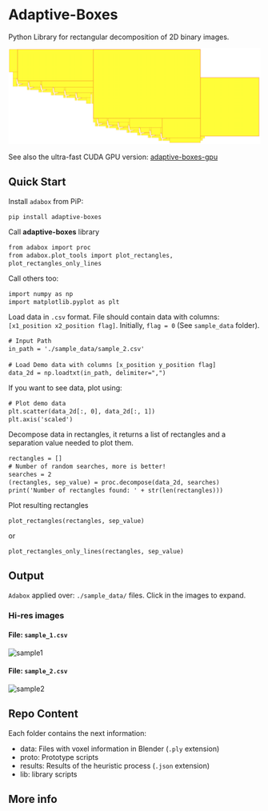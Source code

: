 # Adaptive-Boxes
Python Library for rectangular decomposition of 2D binary images.

<img src="./hires_images/intro_image.png" alt="sample1">

See also the ultra-fast CUDA GPU version: <a href="https://github.com/jnfran92/adaptive-boxes-gpu">adaptive-boxes-gpu</a>

## Quick Start

Install `adabox` from PiP:

    pip install adaptive-boxes
        

Call **adaptive-boxes** library

    from adabox import proc
    from adabox.plot_tools import plot_rectangles, plot_rectangles_only_lines

Call others too:

    import numpy as np
    import matplotlib.pyplot as plt
    
Load data in `.csv` format. File should contain data with columns: `[x1_position x2_position flag]`. 
Initially, `flag = 0` (See `sample_data` folder).

    
    # Input Path
    in_path = './sample_data/sample_2.csv'
    
    # Load Demo data with columns [x_position y_position flag]
    data_2d = np.loadtxt(in_path, delimiter=",")


If you want to see data, plot using:

    # Plot demo data
    plt.scatter(data_2d[:, 0], data_2d[:, 1])
    plt.axis('scaled')    
 
Decompose data in rectangles, it returns a list of rectangles and a separation value needed to plot them.

    rectangles = []
    # Number of random searches, more is better!
    searches = 2        
    (rectangles, sep_value) = proc.decompose(data_2d, searches)
    print('Number of rectangles found: ' + str(len(rectangles)))   
   

Plot resulting rectangles

    plot_rectangles(rectangles, sep_value)

or 

    plot_rectangles_only_lines(rectangles, sep_value) 


## Output

`Adabox` applied over: `./sample_data/` files. Click in the images to expand.

### Hi-res images

#### File: `sample_1.csv`

<img src="./hires_images/sample_1.jpg" alt="sample1">

#### File: `sample_2.csv`

<img src="./hires_images/sample_2.jpg" alt="sample2">

## Repo Content

Each folder contains the next information:

- data: Files with voxel information in Blender (`.ply` extension)
- proto: Prototype scripts
- results: Results of the heuristic process (`.json` extension)
- lib: library scripts

## More info

